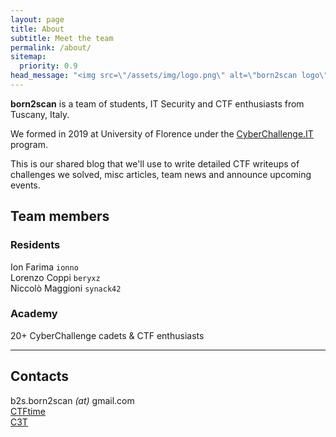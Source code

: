 ```yaml
---
layout: page
title: About
subtitle: Meet the team
permalink: /about/
sitemap:
  priority: 0.9
head_message: "<img src=\"/assets/img/logo.png\" alt=\"born2scan logo\" width=\"250\" class=\"team-logo\" />"
---
```


**born2scan** is a team of students, IT Security and CTF enthusiasts from Tuscany, Italy.

We formed in 2019 at University of Florence under the [CyberChallenge.IT](https://www.cyberchallenge.it) program.

This is our shared blog that we'll use to write detailed CTF writeups of challenges we solved, misc articles, team news and announce upcoming events.

## Team members

### Residents

<span class="mdi mdi-cookie"></span> Ion Farima `ionno`
<br>
<span class="mdi mdi-matrix"></span> Lorenzo Coppi `beryxz`
<br>
<span class="mdi mdi-server-network"></span> Niccolò Maggioni `synack42`

### Academy

20+ CyberChallenge cadets & CTF enthusiasts

<hr>

## Contacts

<span class="mdi mdi-at mdi-spin-on-hover"></span> b2s.born2scan _(at)_ gmail.com
<br>
<span class="mdi mdi-flag mdi-spin-on-hover"></span> [CTFtime](https://ctftime.org/team/73973)
<br>
<span class="mdi mdi-school mdi-spin-on-hover"></span> [C3T](https://cyberchallenge.it/venues/c3t)
